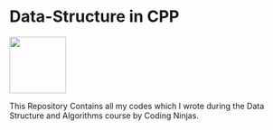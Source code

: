 # Data-Structure in CPP 
<img src="https://upload.wikimedia.org/wikipedia/commons/thumb/1/18/ISO_C%2B%2B_Logo.svg/1200px-ISO_C%2B%2B_Logo.svg.png" width=100>

This Repository Contains all my codes which I wrote during the Data Structure and Algorithms course by Coding Ninjas. 

